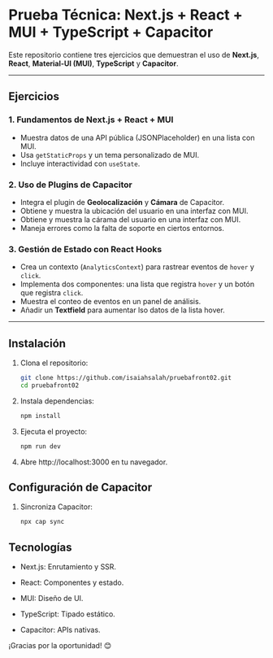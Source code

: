 # Prueba Técnica: Next.js + React + MUI + TypeScript + Capacitor

Este repositorio contiene tres ejercicios que demuestran el uso de **Next.js**, **React**, **Material-UI (MUI)**, **TypeScript** y **Capacitor**.

---

## Ejercicios

### 1. Fundamentos de Next.js + React + MUI

- Muestra datos de una API pública (JSONPlaceholder) en una lista con MUI.
- Usa `getStaticProps` y un tema personalizado de MUI.
- Incluye interactividad con `useState`.

### 2. Uso de Plugins de Capacitor

- Integra el plugin de **Geolocalización** y **Cámara** de Capacitor.
- Obtiene y muestra la ubicación del usuario en una interfaz con MUI.
- Obtiene y muestra la cárama del usuario en una interfaz con MUI.
- Maneja errores como la falta de soporte en ciertos entornos.

### 3. Gestión de Estado con React Hooks

- Crea un contexto (`AnalyticsContext`) para rastrear eventos de `hover` y `click`.
- Implementa dos componentes: una lista que registra `hover` y un botón que registra `click`.
- Muestra el conteo de eventos en un panel de análisis.
- Añadir un **Textfield** para aumentar lso datos de la lista hover.

---

## Instalación

1. Clona el repositorio:
   ```bash
   git clone https://github.com/isaiahsalah/pruebafront02.git
   cd pruebafront02
   ```
2. Instala dependencias:

   ```bash
   npm install
   ```

3. Ejecuta el proyecto:

   ```bash
   npm run dev
   ```

4. Abre http://localhost:3000 en tu navegador.

## Configuración de Capacitor

1. Sincroniza Capacitor:

   ```bash
   npx cap sync
   ```

## Tecnologías

- Next.js: Enrutamiento y SSR.

- React: Componentes y estado.

- MUI: Diseño de UI.

- TypeScript: Tipado estático.

- Capacitor: APIs nativas.

¡Gracias por la oportunidad! 😊
